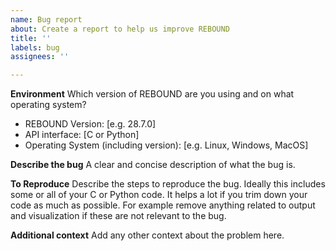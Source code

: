 ```yaml
---
name: Bug report
about: Create a report to help us improve REBOUND
title: ''
labels: bug
assignees: ''

---
```


**Environment**
Which version of REBOUND are you using and on what operating system?
 - REBOUND Version: [e.g. 28.7.0]
 - API interface: [C or Python]
 - Operating System (including version): [e.g. Linux, Windows, MacOS]

**Describe the bug**
A clear and concise description of what the bug is.

**To Reproduce**
Describe the steps to reproduce the bug. Ideally this includes some or all of your C or Python code. It helps a lot if you trim down your code as much as possible. For example remove anything related to output and visualization if these are not relevant to the bug. 

**Additional context**
Add any other context about the problem here.
